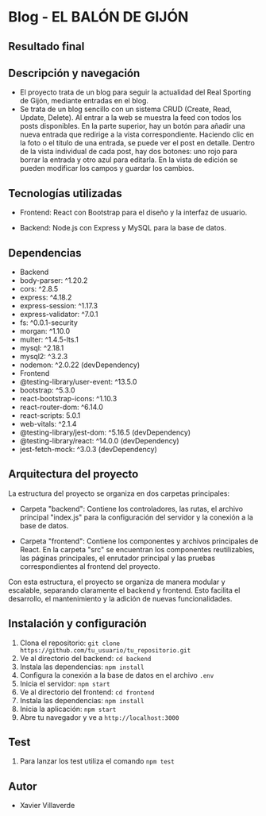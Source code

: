 # Blog - EL BALÓN DE GIJÓN
## Resultado final 


## Descripción y navegación
- El proyecto trata de un blog para seguir la actualidad del Real Sporting de Gijón, mediante entradas en el blog.
- Se trata de un blog sencillo con un sistema CRUD (Create, Read, Update, Delete). Al entrar a la web se muestra la feed con todos los posts disponibles. En la parte superior, hay un botón para añadir una nueva entrada que redirige a la vista correspondiente. Haciendo clic en la foto o el título de una entrada, se puede ver el post en detalle. Dentro de la vista individual de cada post, hay dos botones: uno rojo para borrar la entrada y otro azul para editarla. En la vista de edición se pueden modificar los campos y guardar los cambios.

## Tecnologías utilizadas

- Frontend: React con Bootstrap para el diseño y la interfaz de usuario.

- Backend: Node.js con Express y MySQL para la base de datos.

## Dependencias

- Backend
- body-parser: ^1.20.2
- cors: ^2.8.5
- express: ^4.18.2
- express-session: ^1.17.3
- express-validator: ^7.0.1
- fs: ^0.0.1-security
- morgan: ^1.10.0
- multer: ^1.4.5-lts.1
- mysql: ^2.18.1
- mysql2: ^3.2.3
- nodemon: ^2.0.22 (devDependency)
- Frontend
- @testing-library/user-event: ^13.5.0
- bootstrap: ^5.3.0
- react-bootstrap-icons: ^1.10.3
- react-router-dom: ^6.14.0
- react-scripts: 5.0.1
- web-vitals: ^2.1.4
- @testing-library/jest-dom: ^5.16.5 (devDependency)
- @testing-library/react: ^14.0.0 (devDependency)
- jest-fetch-mock: ^3.0.3 (devDependency)

## Arquitectura del proyecto

La estructura del proyecto se organiza en dos carpetas principales:

- Carpeta "backend": Contiene los controladores, las rutas, el archivo principal "index.js" para la configuración del servidor y la conexión a la base de datos.

- Carpeta "frontend": Contiene los componentes y archivos principales de React. En la carpeta "src" se encuentran los componentes reutilizables, las páginas principales, el enrutador principal y las pruebas correspondientes al frontend del proyecto.

Con esta estructura, el proyecto se organiza de manera modular y escalable, separando claramente el backend y frontend. Esto facilita el desarrollo, el mantenimiento y la adición de nuevas funcionalidades.

## Instalación y configuración

1. Clona el repositorio: `git clone https://github.com/tu_usuario/tu_repositorio.git`
2. Ve al directorio del backend: `cd backend`
3. Instala las dependencias: `npm install`
4. Configura la conexión a la base de datos en el archivo `.env`
5. Inicia el servidor: `npm start`
6. Ve al directorio del frontend: `cd frontend`
7. Instala las dependencias: `npm install`
8. Inicia la aplicación: `npm start`
9. Abre tu navegador y ve a `http://localhost:3000`

## Test
1. Para lanzar los test utiliza el comando `npm test`

## Autor
- Xavier Villaverde 

